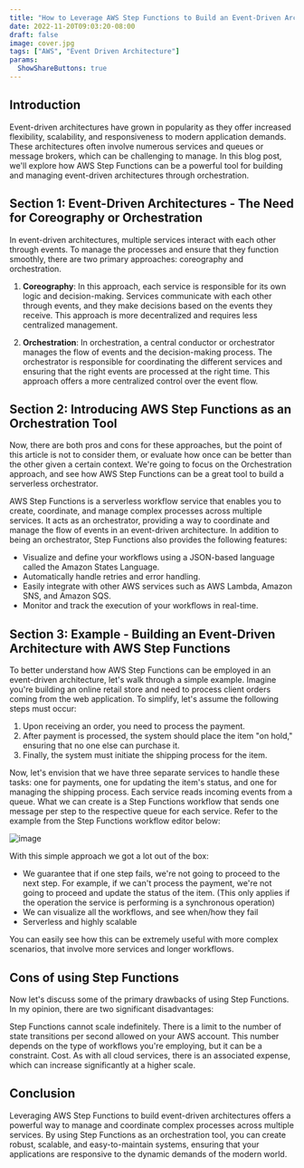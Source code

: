 ```yaml
---
title: "How to Leverage AWS Step Functions to Build an Event-Driven Architecture"
date: 2022-11-20T09:03:20-08:00
draft: false
image: cover.jpg
tags: ["AWS", "Event Driven Architecture"]
params:
  ShowShareButtons: true
---
```


## Introduction

Event-driven architectures have grown in popularity as they offer increased flexibility, scalability, and responsiveness to modern application demands. These architectures often involve numerous services and queues or message brokers, which can be challenging to manage. In this blog post, we'll explore how AWS Step Functions can be a powerful tool for building and managing event-driven architectures through orchestration.

## Section 1: Event-Driven Architectures - The Need for Coreography or Orchestration

In event-driven architectures, multiple services interact with each other through events. To manage the processes and ensure that they function smoothly, there are two primary approaches: coreography and orchestration.

1. **Coreography**: In this approach, each service is responsible for its own logic and decision-making. Services communicate with each other through events, and they make decisions based on the events they receive. This approach is more decentralized and requires less centralized management.

2. **Orchestration**: In orchestration, a central conductor or orchestrator manages the flow of events and the decision-making process. The orchestrator is responsible for coordinating the different services and ensuring that the right events are processed at the right time. This approach offers a more centralized control over the event flow.

## Section 2: Introducing AWS Step Functions as an Orchestration Tool

Now, there are both pros and cons for these approaches, but the point of this article is not to consider them, or evaluate how once can be better than the other given a certain context. We're going to focus on the Orchestration approach, and see how AWS Step Functions can be a great tool to build a serverless orchestrator.

AWS Step Functions is a serverless workflow service that enables you to create, coordinate, and manage complex processes across multiple services. It acts as an orchestrator, providing a way to coordinate and manage the flow of events in an event-driven architecture.
In addition to being an orchestrator, Step Functions also provides the following features:

- Visualize and define your workflows using a JSON-based language called the Amazon States Language.
- Automatically handle retries and error handling.
- Easily integrate with other AWS services such as AWS Lambda, Amazon SNS, and Amazon SQS.
- Monitor and track the execution of your workflows in real-time.

## Section 3: Example - Building an Event-Driven Architecture with AWS Step Functions

To better understand how AWS Step Functions can be employed in an event-driven architecture, let's walk through a simple example. Imagine you're building an online retail store and need to process client orders coming from the web application. To simplify, let's assume the following steps must occur:

1. Upon receiving an order, you need to process the payment.
2. After payment is processed, the system should place the item "on hold," ensuring that no one else can purchase it.
3. Finally, the system must initiate the shipping process for the item.

Now, let's envision that we have three separate services to handle these tasks: one for payments, one for updating the item's status, and one for managing the shipping process. Each service reads incoming events from a queue. What we can create is a Step Functions workflow that sends one message per step to the respective queue for each service. Refer to the example from the Step Functions workflow editor below:

![image](/stepfunction-1.png)

With this simple approach we got a lot out of the box:

- We guarantee that if one step fails, we're not going to proceed to the next step. For example, if we can't process the payment, we're not going to proceed and update the status of the item. (This only applies if the operation the service is performing is a synchronous operation)
- We can visualize all the workflows, and see when/how they fail
- Serverless and highly scalable

You can easily see how this can be extremely useful with more complex scenarios, that involve more services and longer workflows.

## Cons of using Step Functions

Now let's discuss some of the primary drawbacks of using Step Functions. In my opinion, there are two significant disadvantages:

Step Functions cannot scale indefinitely. There is a limit to the number of state transitions per second allowed on your AWS account. This number depends on the type of workflows you're employing, but it can be a constraint.
Cost. As with all cloud services, there is an associated expense, which can increase significantly at a higher scale.

## Conclusion

Leveraging AWS Step Functions to build event-driven architectures offers a powerful way to manage and coordinate complex processes across multiple services. By using Step Functions as an orchestration tool, you can create robust, scalable, and easy-to-maintain systems, ensuring that your applications are responsive to the dynamic demands of the modern world.
